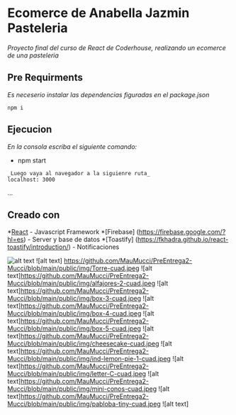 # Ecomerce de Anabella Jazmin Pasteleria

_Proyecto final del curso de React de Coderhouse, realizando un ecomerce de una pasteleria_

## Pre Requirments

_Es neceserio instalar las dependencias figuradas en el package.json_

```
npm i
```
## Ejecucion
_En la consola escriba el siguiente comando:_
- npm start
```
_Luego vaya al navegador a la siguienre ruta_
localhost: 3000
```
...
## Creado con 
*[React](https://react.org) - Javascript Framework
*[Firebase] (https://firebase.google.com/?hl=es) - Server y base de datos
*[Toastify] (https://fkhadra.github.io/react-toastify/introduction/) - Notificaciones

![alt text](https://github.com/MauMucci/PreEntrega2-Mucci/blob/main/public/img/Brownie-cuad.jpeg)
![alt text] https://github.com/MauMucci/PreEntrega2-Mucci/blob/main/public/img/Torre-cuad.jpeg
![alt text]https://github.com/MauMucci/PreEntrega2-Mucci/blob/main/public/img/alfajores-2-cuad.jpeg
![alt text]https://github.com/MauMucci/PreEntrega2-Mucci/blob/main/public/img/box-3-cuad.jpeg
![alt text]https://github.com/MauMucci/PreEntrega2-Mucci/blob/main/public/img/box-4-cuad.jpeg
![alt text]https://github.com/MauMucci/PreEntrega2-Mucci/blob/main/public/img/box-5-cuad.jpeg
![alt text]https://github.com/MauMucci/PreEntrega2-Mucci/blob/main/public/img/cheesecake-cuad.jpeg
![alt text]https://github.com/MauMucci/PreEntrega2-Mucci/blob/main/public/img/ind-lemon-pie-1-cuad.jpeg
![alt text]https://github.com/MauMucci/PreEntrega2-Mucci/blob/main/public/img/letter-C-cuad.jpeg
![alt text]https://github.com/MauMucci/PreEntrega2-Mucci/blob/main/public/img/mini-conos-cuad.jpeg
![alt text]https://github.com/MauMucci/PreEntrega2-Mucci/blob/main/public/img/pabloba-tiny-cuad.jpeg
![alt text]